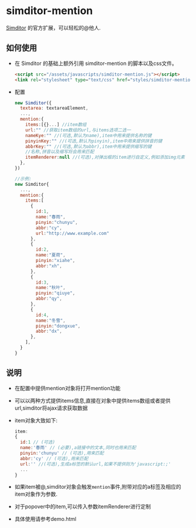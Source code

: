simditor-mention
=================

[Simditor](http://simditor.tower.im/) 的官方扩展，可以轻松的@他人.

## 如何使用

- 在 Simditor 的基础上额外引用 simditor-mention 的脚本以及css文件。

  ```html
  <script src="/assets/javascripts/simditor-mention.js"></script>
  <link rel="stylesheet" type="text/css" href="styles/simditor-mention.css" />
  ```

- 配置

  ```javascript
  new Simditor({
  	textarea: textareaElement,
  	...,
  	mention:{
      items:[{}...] //item数组
      url:"" //获取item数组的url,与items选项二选一
      nameKye:"" //(可选,默认为name),item中用来提供名称的键
      pinyinKey:"" //(可选,默认为pinyin),item中用来提供拼音的键
      abbrKey:"" //(可选,默认为abbr),item中用来提供缩写的键
      //名称,拼音以及缩写将会用来匹配
      itemRenderer:null //(可选),对弹出框的item进行自定义,例如添加img元素
    },
  })

  //示例:
  new Simditor{
    ...,
    mention:{
      items:[
        {
          id:1,
          name:"春雨",
          pinyin:"chunyu",
          abbr:"cy",
          url:"http://www.example.com"
        },
        {
          id:2,
          name:"夏荷",
          pinyin:"xiahe",
          abbr:"xh",
        },
        {
          id:3,
          name:"秋叶",
          pinyin:"qiuye",
          abbr:"qy",
        },
        {
          id:4,
          name:"冬雪",
          pinyin:"dongxue",
          abbr:"dx",
        },
      ],
    }
  }
  ```

## 说明

- 在配置中提供mention对象将打开mention功能

- 可以以两种方式提供items信息,直接在对象中提供items数组或者提供url,simditor将ajax请求获取数据

- item对象大致如下:

  ```javascript
  item:
  {
    id:1 // (可选)
    name:'春雨' // (必要),a链接中的文本,同时也用来匹配
    pinyin:'chunyu' // (可选),用来匹配
    abbr:'cy' // (可选),用来匹配
    url:'' //(可选),生成a标签的默认url,如果不提供则为'javascript:;'
    ...
  }
  ```

- 如果item被@,simditor对象会触发`mention`事件,附带对应的a标签及相应的item对象作为参数.

- 对于popover中的item,可以传入参数itemRenderer进行定制

- 具体使用请参考demo.html








